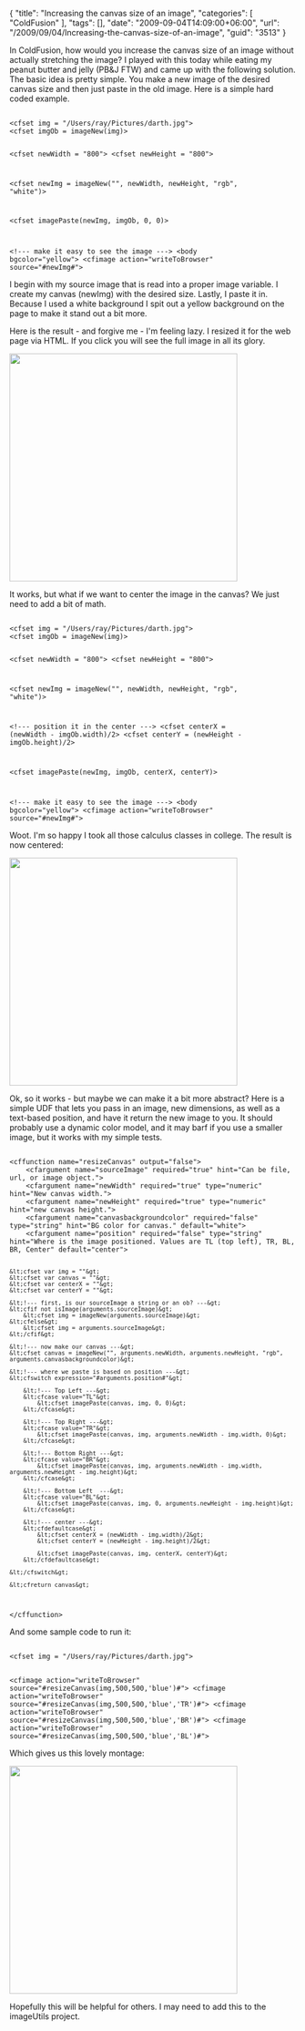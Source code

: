 {
	"title": "Increasing the canvas size of an image",
	"categories": [
		"ColdFusion"
	],
	"tags": [],
	"date": "2009-09-04T14:09:00+06:00",
	"url": "/2009/09/04/Increasing-the-canvas-size-of-an-image",
	"guid": "3513"
}

In ColdFusion, how would you increase the canvas size of an image without actually stretching the image? I played with this today while eating my peanut butter and jelly (PB&J FTW) and came up with the following solution. The basic idea is pretty simple. You make a new image of the desired canvas size and then just paste in the old image. Here is a simple hard coded example.
<!--more-->
<code>
&lt;cfset img = "/Users/ray/Pictures/darth.jpg"&gt;
&lt;cfset imgOb = imageNew(img)&gt;

&lt;cfset newWidth = "800"&gt;
&lt;cfset newHeight = "800"&gt;

&lt;cfset newImg = imageNew("", newWidth, newHeight, "rgb", "white")&gt;

&lt;cfset imagePaste(newImg, imgOb, 0, 0)&gt;

&lt;!--- make it easy to see the image ---&gt;
&lt;body bgcolor="yellow"&gt;
&lt;cfimage action="writeToBrowser" source="#newImg#"&gt;
</code>

I begin with my source image that is read into a proper image variable. I create my canvas (newImg) with the desired size. Lastly, I paste it in. Because I used a white background I spit out a yellow background on the page to make it stand out a bit more. 

Here is the result - and forgive me - I'm feeling lazy. I resized it for the web page via HTML. If you click you will see the full image in all its glory.

<a href="http://www.raymondcamden.com/images/sep4.png"><img src="https://static.raymondcamden.com/images/cfjedi/sep4.png" border="0" width="400" height="400" /></a>

It works, but what if we want to center the image in the canvas? We just need to add a bit of math.

<code>
&lt;cfset img = "/Users/ray/Pictures/darth.jpg"&gt;
&lt;cfset imgOb = imageNew(img)&gt;

&lt;cfset newWidth = "800"&gt;
&lt;cfset newHeight = "800"&gt;

&lt;cfset newImg = imageNew("", newWidth, newHeight, "rgb", "white")&gt;

&lt;!--- position it in the center ---&gt;
&lt;cfset centerX = (newWidth - imgOb.width)/2&gt;
&lt;cfset centerY = (newHeight - imgOb.height)/2&gt;

&lt;cfset imagePaste(newImg, imgOb, centerX, centerY)&gt;

&lt;!--- make it easy to see the image ---&gt;
&lt;body bgcolor="yellow"&gt;
&lt;cfimage action="writeToBrowser" source="#newImg#"&gt;
</code>

Woot. I'm so happy I took all those calculus classes in college. The result is now centered:

<a href="http://www.coldfusionjedi.com/images/sep4a.png"><img src="https://static.raymondcamden.com/images/cfjedi/sep4a.png" width="400" height="400" border="0"/></a>

Ok, so it works - but maybe we can make it a bit more abstract? Here is a simple UDF that lets you pass in an image, new dimensions, as well as a text-based position, and have it return the new image to you. It should probably use a dynamic color model, and it may barf if you use a smaller image, but it works with my simple tests.

<code>
&lt;cffunction name="resizeCanvas" output="false"&gt;
	&lt;cfargument name="sourceImage" required="true" hint="Can be file, url, or image object."&gt;
	&lt;cfargument name="newWidth" required="true" type="numeric" hint="New canvas width."&gt;
	&lt;cfargument name="newHeight" required="true" type="numeric" hint="new canvas height."&gt;
	&lt;cfargument name="canvasbackgroundcolor" required="false" type="string" hint="BG color for canvas." default="white"&gt;
	&lt;cfargument name="position" required="false" type="string" hint="Where is the image positioned. Values are TL (top left), TR, BL, BR, Center" default="center"&gt;
	
	&lt;cfset var img = ""&gt;
	&lt;cfset var canvas = ""&gt;
	&lt;cfset var centerX = ""&gt;
	&lt;cfset var centerY = ""&gt;

	&lt;!--- first, is our sourceImage a string or an ob? ---&gt;
	&lt;cfif not isImage(arguments.sourceImage)&gt;
		&lt;cfset img = imageNew(arguments.sourceImage)&gt;
	&lt;cfelse&gt;
		&lt;cfset img = arguments.sourceImage&gt;
	&lt;/cfif&gt;

	&lt;!--- now make our canvas ---&gt;
	&lt;cfset canvas = imageNew("", arguments.newWidth, arguments.newHeight, "rgb", arguments.canvasbackgroundcolor)&gt;
	
	&lt;!--- where we paste is based on position ---&gt;
	&lt;cfswitch expression="#arguments.position#"&gt;

		&lt;!--- Top Left ---&gt;
		&lt;cfcase value="TL"&gt;
			&lt;cfset imagePaste(canvas, img, 0, 0)&gt;
		&lt;/cfcase&gt;

		&lt;!--- Top Right ---&gt;
		&lt;cfcase value="TR"&gt;
			&lt;cfset imagePaste(canvas, img, arguments.newWidth - img.width, 0)&gt;
		&lt;/cfcase&gt;

		&lt;!--- Bottom Right ---&gt;
		&lt;cfcase value="BR"&gt;
			&lt;cfset imagePaste(canvas, img, arguments.newWidth - img.width, arguments.newHeight - img.height)&gt;
		&lt;/cfcase&gt;

		&lt;!--- Bottom Left  ---&gt;
		&lt;cfcase value="BL"&gt;
			&lt;cfset imagePaste(canvas, img, 0, arguments.newHeight - img.height)&gt;
		&lt;/cfcase&gt;
		
		&lt;!--- center ---&gt;
		&lt;cfdefaultcase&gt;
			&lt;cfset centerX = (newWidth - img.width)/2&gt;
			&lt;cfset centerY = (newHeight - img.height)/2&gt;

			&lt;cfset imagePaste(canvas, img, centerX, centerY)&gt;
		&lt;/cfdefaultcase&gt;
		
	&lt;/cfswitch&gt;
	
	&lt;cfreturn canvas&gt;
&lt;/cffunction&gt;
</code>

And some sample code to run it:

<code>
&lt;cfset img = "/Users/ray/Pictures/darth.jpg"&gt;

&lt;cfimage action="writeToBrowser" source="#resizeCanvas(img,500,500,'blue')#"&gt;
&lt;cfimage action="writeToBrowser" source="#resizeCanvas(img,500,500,'blue','TR')#"&gt;
&lt;cfimage action="writeToBrowser" source="#resizeCanvas(img,500,500,'blue','BR')#"&gt;
&lt;cfimage action="writeToBrowser" source="#resizeCanvas(img,500,500,'blue','BL')#"&gt;
</code>

Which gives us this lovely montage:

<a href="http://www.coldfusionjedi.com/images/sep4b.png"><img src="https://static.raymondcamden.com/images/cfjedi/sep4b.png" width="400" height="400" border="0"/></a>

Hopefully this will be helpful for others. I may need to add this to the imageUtils project.